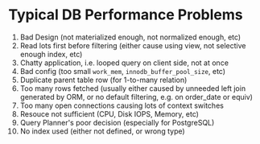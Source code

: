 # Typical DB Performance Problems

1. Bad Design (not materialized enough, not normalized enough, etc)
2. Read lots first before filtering (either cause using view, not selective enough index, etc)
3. Chatty application, i.e. looped query on client side, not at once
4. Bad config (too small `work_mem`, `innodb_buffer_pool_size`, etc)
5. Duplicate parent table row (for 1-to-many relation)
6. Too many rows fetched (usually either caused by unneeded left join generated by ORM, or no default filtering, e.g. on order_date or equiv)
7. Too many open connections causing lots of context switches
8. Resouce not sufficient (CPU, Disk IOPS, Memory, etc)
9. Query Planner's poor decision (especially for PostgreSQL)
10. No index used (either not defined, or wrong type)
